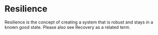 # Resilience

Resilience is the concept of creating a system that is robust and stays in a known good state. Please also see Recovery as a related term.
